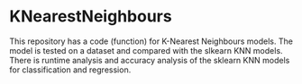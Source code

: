 # KNearestNeighbours
This repository has a code (function) for K-Nearest Neighbours models. The model is tested on a dataset and compared with the slkearn KNN models. There is runtime analysis and accuracy analysis of the sklearn KNN models for classification and regression.

